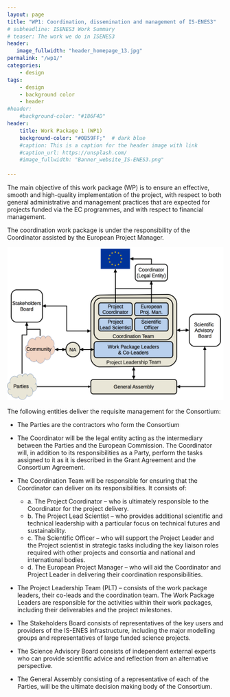 ```yaml
---
layout: page
title: "WP1: Coordination, dissemination and management of IS-ENES3"
# subheadline: ISENES3 Work Summary
# teaser: The work we do in ISENES3
header:
   image_fullwidth: "header_homepage_13.jpg"
permalink: "/wp1/"
categories:
    - design
tags:
    - design
    - background color
    - header
#header:
    #background-color: "#186F4D"
header:
    title: Work Package 1 (WP1)
    background-color: "#0B59FF;"  # dark blue
    #caption: This is a caption for the header image with link
    #caption_url: https://unsplash.com/
    #image_fullwidth: "Banner_website_IS-ENES3.png"

---
```


The main objective of this work package (WP) is to ensure an effective, smooth and high-quality implementation of the project, with respect to both general administrative and management practices that are expected for projects funded via the EC programmes, and with respect to financial management.

The coordination work package is under the responsibility of the Coordinator assisted by the European Project Manager.

![wp1](../images/ISENES3ManagementStructure.jpg)


The following entities deliver the requisite management for the Consortium:

- The Parties are the contractors who form the Consortium

- The Coordinator will be the legal entity acting as the intermediary between the Parties and the European Commission. The Coordinator will, in addition to its responsibilities as a Party, perform the tasks assigned to it as it is described in the Grant Agreement and the Consortium Agreement.

- The Coordination Team will be responsible for ensuring that the Coordinator can deliver on its responsibilities. It consists of:
  - a. The Project Coordinator – who is ultimately responsible to the Coordinator for the project delivery.
  - b. The Project Lead Scientist – who provides additional scientific and technical leadership with a particular focus on technical futures and sustainability.
  - c. The Scientific Officer – who will support the Project Leader and the Project scientist in strategic tasks including the key liaison roles required with other projects and consortia and national and international bodies.
  - d. The European Project Manager – who will aid the Coordinator and Project Leader in delivering their coordination responsibilities.
- The Project Leadership Team (PLT) – consists of the work package leaders, their co-leads and the coordination team. The Work Package Leaders are responsible for the activities within their work packages, including their deliverables and the project milestones.
- The Stakeholders Board consists of representatives of the key users and providers of the IS-ENES infrastructure, including the major modelling groups and representatives of large funded science projects.
- The Science Advisory Board consists of independent external experts who can provide scientific advice and reflection from an alternative perspective.
- The General Assembly consisting of a representative of each of the Parties, will be the ultimate decision making body of the Consortium.
